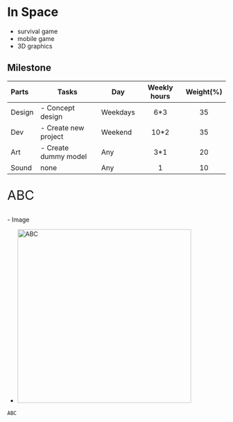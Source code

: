# In Space
- survival game
- mobile game
- 3D graphics

## Milestone

|Parts|Tasks|Day|Weekly hours|Weight(%)|
|:--|---|---|:-:|:-:|
|Design|- Concept design|Weekdays|6*3|35|
|Dev|- Create new project|Weekend|10*2|35|
|Art|- Create dummy model|Any|3*1|20|
|Sound|none|Any|1|10|


<p style="font-size:30px">ABC</p>
- Image

- <img scr="https://www.google.com/logo.jpg" alt="ABC" width="400" />

```
ABC
```
